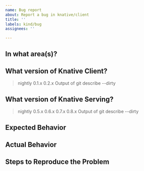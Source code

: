 ```yaml
---
name: Bug report
about: Report a bug in knative/client
title: ''
labels: kind/bug
assignees: ''

---
```

<!-- If you need to report a security issue with Knative, send an email to knative-security@googlegroups.com. -->
## In what area(s)?

<!-- Remove the '> ' to select -->

<!--
Classifications:
> /kind good-first-issue
> /kind doc
> /kind cleanup
-->

## What version of Knative Client?

<!-- Delete all but your choice -->

> nightly
> 0.1.x
> 0.2.x
> Output of git describe --dirty

## What version of Knative Serving?

<!-- Delete all but your choice -->

> nightly
> 0.5.x
> 0.6.x
> 0.7.x
> 0.8.x
> Output of git describe --dirty

## Expected Behavior

<!-- Briefly describe what you expect to happen -->


## Actual Behavior

<!-- Briefly describe what is actually happening -->


## Steps to Reproduce the Problem

<!-- How can a maintainer reproduce this issue (be detailed) -->
